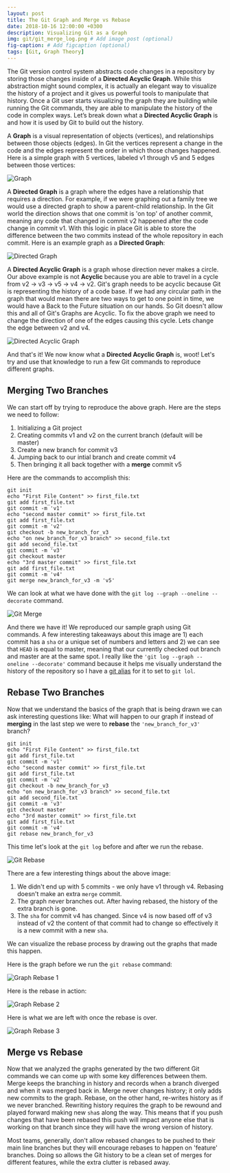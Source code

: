 ```yaml
---
layout: post
title: The Git Graph and Merge vs Rebase
date: 2018-10-16 12:00:00 +0300
description: Visualizing Git as a Graph
img: git/git_merge_log.png # Add image post (optional)
fig-caption: # Add figcaption (optional)
tags: [Git, Graph Theory]
---
```


The Git version control system abstracts code changes in a repository by storing those changes inside of a **Directed Acyclic Graph**.  While this abstraction might sound complex, it is actually an elegant way to visualize the history of a project and it gives us powerful tools to manipulate that history.  Once a Git user starts visualizing the graph they are building while running the Git commands, they are able to manipulate the history of the code in complex ways. Let’s break down what a **Directed Acyclic Graph** is and how it is used by Git to build out the history.

A **Graph** is a visual representation of objects (vertices), and relationships between those objects (edges). In Git the vertices represent a change in the code and the edges represent the order in which those changes happened. Here is a simple graph with 5 vertices, labeled v1 through v5 and 5 edges between those vertices:

![Graph]({{site.baseurl}}/assets/img/git/graph.png)

A **Directed Graph** is a graph where the edges have a relationship that requires a direction. For example, if we were graphing out a family tree we would use a directed graph to show a parent-child relationship. In the Git world the direction shows that one commit is 'on top' of another commit, meaning any code that changed in commit v2 happened after the code change in commit v1. With this logic in place Git is able to store the difference between the two commits instead of the whole repository in each commit. Here is an example graph as a **Directed Graph**:

![Directed Graph]({{site.baseurl}}/assets/img/git/graph_with_direction.png)

A **Directed Acyclic Graph** is a graph whose direction never makes a circle. Our above example is not **Acyclic** because you are able to travel in a cycle from v2 → v3 → v5 → v4 → v2. Git's graph needs to be acyclic because Git is representing the history of a code base. If we had any circular path in the graph that would mean there are two ways to get to one point in time, we would have a Back to the Future situation on our hands. So Git doesn't allow this and all of Git's Graphs are Acyclic. To fix the above graph we need to change the direction of one of the edges causing this cycle. Lets change the edge between v2 and v4.

![Directed Acyclic Graph]({{site.baseurl}}/assets/img/git/graph_that_is_acyclic.png)

And that's it! We now know what a **Directed Acyclic Graph** is, woot! Let's try and use that knowledge to run a few Git commands to reproduce different graphs.

## Merging Two Branches

We can start off by trying to reproduce the above graph. Here are the steps we need to follow:
1. Initializing a Git project
2. Creating commits v1 and v2 on the current branch (default will be master)
3. Create a new branch for commit v3
4. Jumping back to our intial branch and create commit v4
5. Then bringing it all back together with a **merge** commit v5

Here are the commands to accomplish this:

```
git init
echo "First File Content" >> first_file.txt
git add first_file.txt
git commit -m 'v1'
echo "second master commit" >> first_file.txt
git add first_file.txt
git commit -m 'v2'
git checkout -b new_branch_for_v3
echo "on new_branch_for_v3 branch" >> second_file.txt
git add second_file.txt
git commit -m 'v3'
git checkout master
echo "3rd master commit" >> first_file.txt
git add first_file.txt
git commit -m 'v4'
git merge new_branch_for_v3 -m 'v5'
```

We can look at what we have done with the `git log --graph --oneline --decorate` command.

![Git Merge]({{site.baseurl}}/assets/img/git/git_merge_log.png)

And there we have it! We reproduced our sample graph using Git commands. A few interesting takeaways about this image are 1) each commit has a `sha` or a unique set of numbers and letters and 2) we can see that `HEAD` is equal to master, meaning that our currently checked out branch and master are at the same spot. I really like the `'git log --graph --oneline --decorate'` command because it helps me visually understand the history of the repository so I have a [git alias](https://git-scm.com/book/en/v2/Git-Basics-Git-Aliases) for it to set to `git lol`.

## Rebase Two Branches

Now that we understand the basics of the graph that is being drawn we can ask interesting questions like: What will happen to our graph if instead of **merging** in the last step we were to **rebase** the `'new_branch_for_v3'` branch?

```
git init
echo "First File Content" >> first_file.txt
git add first_file.txt
git commit -m 'v1'
echo "second master commit" >> first_file.txt
git add first_file.txt
git commit -m 'v2'
git checkout -b new_branch_for_v3
echo "on new_branch_for_v3 branch" >> second_file.txt
git add second_file.txt
git commit -m 'v3'
git checkout master
echo "3rd master commit" >> first_file.txt
git add first_file.txt
git commit -m 'v4'
git rebase new_branch_for_v3
```

This time let's look at the `git log` before and after we run the rebase.

![Git Rebase]({{site.baseurl}}/assets/img/git/git_rebase_log.png)

There are a few interesting things about the above image:
1. We didn't end up with 5 commits - we only have v1 through v4. Rebasing doesn't make an extra `merge` commit.
2. The graph never branches out. After having rebased, the history of the extra branch is gone.
3. The `sha` for commit v4 has changed. Since v4 is now based off of v3 instead of v2 the content of that commit had to change so effectively it is a new commit with a new `sha`.

We can visualize the rebase process by drawing out the graphs that made this happen.

Here is the graph before we run the `git rebase` command:

![Graph Rebase 1]({{site.baseurl}}/assets/img/git/graph_rebase_1.png)

Here is the rebase in action:

![Graph Rebase 2]({{site.baseurl}}/assets/img/git/graph_rebase_2.png)

Here is what we are left with once the rebase is over.

![Graph Rebase 3]({{site.baseurl}}/assets/img/git/graph_rebase_3.png)

## Merge vs Rebase

Now that we analyzed the graphs generated by the two different Git commands we can come up with some key differences between them. Merge keeps the branching in history and records when a branch diverged and when it was merged back in. Merge never changes history; it only adds new commits to the graph. Rebase, on the other hand, re-writes history as if we never branched. Rewriting history requires the graph to be rewound and played forward making new `sha`s along the way. This means that if you push changes that have been rebased this push will impact anyone else that is working on that branch since they will have the wrong version of history.

Most teams, generally, don't allow rebased changes to be pushed to their main line branches but they will encourage rebases to happen on 'feature' branches. Doing so allows the Git history to be a clean set of merges for different features, while the extra clutter is rebased away.

